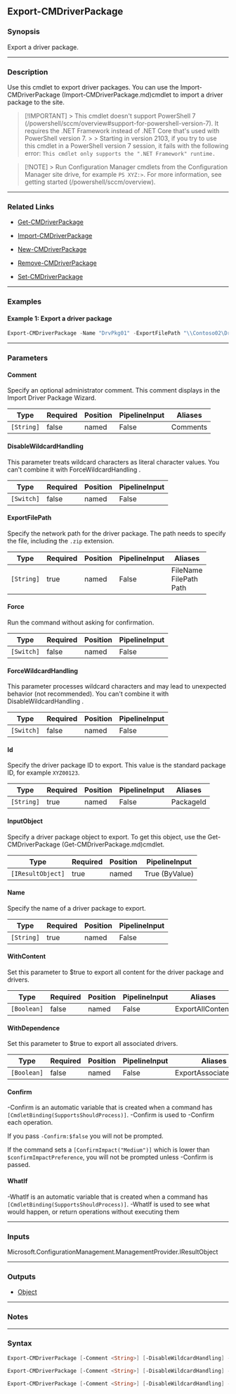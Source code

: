 Export-CMDriverPackage
----------------------




### Synopsis
Export a driver package.



---


### Description

Use this cmdlet to export driver packages. You can use the Import-CMDriverPackage (Import-CMDriverPackage.md)cmdlet to import a driver package to the site.



> [!IMPORTANT] > This cmdlet doesn't support PowerShell 7 (/powershell/sccm/overview#support-for-powershell-version-7).<!-- 6337796 --> It requires the .NET Framework instead of .NET Core that's used with PowerShell version 7. > > Starting in version 2103, if you try to use this cmdlet in a PowerShell version 7 session, it fails with the following error: `This cmdlet only supports the ".NET Framework" runtime.`



> [!NOTE] > Run Configuration Manager cmdlets from the Configuration Manager site drive, for example `PS XYZ:>`. For more information, see getting started (/powershell/sccm/overview).



---


### Related Links
* [Get-CMDriverPackage](Get-CMDriverPackage)



* [Import-CMDriverPackage](Import-CMDriverPackage)



* [New-CMDriverPackage](New-CMDriverPackage)



* [Remove-CMDriverPackage](Remove-CMDriverPackage)



* [Set-CMDriverPackage](Set-CMDriverPackage)





---


### Examples
#### Example 1: Export a driver package
```PowerShell
Export-CMDriverPackage -Name "DrvPkg01" -ExportFilePath "\\Contoso02\DriverPackages\DriverPackage01.zip"
```



---


### Parameters
#### **Comment**

Specify an optional administrator comment. This comment displays in the Import Driver Package Wizard.






|Type      |Required|Position|PipelineInput|Aliases |
|----------|--------|--------|-------------|--------|
|`[String]`|false   |named   |False        |Comments|



#### **DisableWildcardHandling**

This parameter treats wildcard characters as literal character values. You can't combine it with ForceWildcardHandling .






|Type      |Required|Position|PipelineInput|
|----------|--------|--------|-------------|
|`[Switch]`|false   |named   |False        |



#### **ExportFilePath**

Specify the network path for the driver package. The path needs to specify the file, including the `.zip` extension.






|Type      |Required|Position|PipelineInput|Aliases                       |
|----------|--------|--------|-------------|------------------------------|
|`[String]`|true    |named   |False        |FileName<br/>FilePath<br/>Path|



#### **Force**

Run the command without asking for confirmation.






|Type      |Required|Position|PipelineInput|
|----------|--------|--------|-------------|
|`[Switch]`|false   |named   |False        |



#### **ForceWildcardHandling**

This parameter processes wildcard characters and may lead to unexpected behavior (not recommended). You can't combine it with DisableWildcardHandling .






|Type      |Required|Position|PipelineInput|
|----------|--------|--------|-------------|
|`[Switch]`|false   |named   |False        |



#### **Id**

Specify the driver package ID to export. This value is the standard package ID, for example `XYZ00123`.






|Type      |Required|Position|PipelineInput|Aliases  |
|----------|--------|--------|-------------|---------|
|`[String]`|true    |named   |False        |PackageId|



#### **InputObject**

Specify a driver package object to export. To get this object, use the Get-CMDriverPackage (Get-CMDriverPackage.md)cmdlet.






|Type             |Required|Position|PipelineInput |
|-----------------|--------|--------|--------------|
|`[IResultObject]`|true    |named   |True (ByValue)|



#### **Name**

Specify the name of a driver package to export.






|Type      |Required|Position|PipelineInput|
|----------|--------|--------|-------------|
|`[String]`|true    |named   |False        |



#### **WithContent**

Set this parameter to $true to export all content for the driver package and drivers.






|Type       |Required|Position|PipelineInput|Aliases         |
|-----------|--------|--------|-------------|----------------|
|`[Boolean]`|false   |named   |False        |ExportAllContent|



#### **WithDependence**

Set this parameter to $true to export all associated drivers.






|Type       |Required|Position|PipelineInput|Aliases               |
|-----------|--------|--------|-------------|----------------------|
|`[Boolean]`|false   |named   |False        |ExportAssociateDrivers|



#### **Confirm**
-Confirm is an automatic variable that is created when a command has ```[CmdletBinding(SupportsShouldProcess)]```.
-Confirm is used to -Confirm each operation.

If you pass ```-Confirm:$false``` you will not be prompted.


If the command sets a ```[ConfirmImpact("Medium")]``` which is lower than ```$confirmImpactPreference```, you will not be prompted unless -Confirm is passed.

#### **WhatIf**
-WhatIf is an automatic variable that is created when a command has ```[CmdletBinding(SupportsShouldProcess)]```.
-WhatIf is used to see what would happen, or return operations without executing them


---


### Inputs
Microsoft.ConfigurationManagement.ManagementProvider.IResultObject





---


### Outputs
* [Object](https://learn.microsoft.com/en-us/dotnet/api/System.Object)






---


### Notes




---


### Syntax
```PowerShell
Export-CMDriverPackage [-Comment <String>] [-DisableWildcardHandling] -ExportFilePath <String> [-Force] [-ForceWildcardHandling] -Id <String> [-WithContent <Boolean>] [-WithDependence <Boolean>] [-Confirm] [-WhatIf] [<CommonParameters>]
```
```PowerShell
Export-CMDriverPackage [-Comment <String>] [-DisableWildcardHandling] -ExportFilePath <String> [-Force] [-ForceWildcardHandling] -InputObject <IResultObject> [-WithContent <Boolean>] [-WithDependence <Boolean>] [-Confirm] [-WhatIf] [<CommonParameters>]
```
```PowerShell
Export-CMDriverPackage [-Comment <String>] [-DisableWildcardHandling] -ExportFilePath <String> [-Force] [-ForceWildcardHandling] -Name <String> [-WithContent <Boolean>] [-WithDependence <Boolean>] [-Confirm] [-WhatIf] [<CommonParameters>]
```
